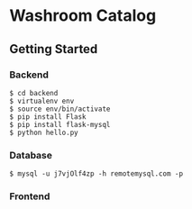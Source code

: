 # Washroom Catalog

## Getting Started

### Backend

```
$ cd backend
$ virtualenv env
$ source env/bin/activate
$ pip install Flask
$ pip install flask-mysql
$ python hello.py
```

### Database
```
$ mysql -u j7vjOlf4zp -h remotemysql.com -p
```

### Frontend
